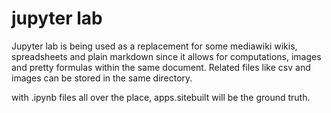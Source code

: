# jupyter lab

Jupyter lab is being used as a replacement for some mediawiki wikis, spreadsheets and plain markdown since it allows for computations, images and pretty formulas within the same document. Related files like csv and images can be stored in the same directory. 

with .ipynb files all over the place, apps.sitebuilt will be the ground truth.